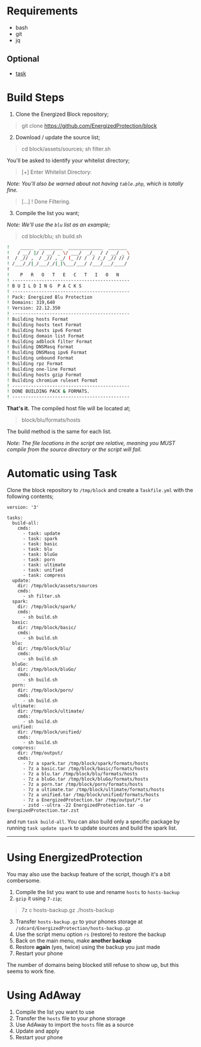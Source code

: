 # Requirements

 * bash
 * git
 * jq

## Optional
 * [task](https://github.com/go-task/task)

# Build Steps

1. Clone the Energized Block repository;

> git clone https://github.com/EnergizedProtection/block

2. Download / update the source list;

> cd block/assets/sources; sh filter.sh

You'll be asked to identify your whitelist directory;

> [+] Enter Whitelist Directory:

_Note: You'll also be warned about not having `table.php`, which is totally fine._

> [...]
> ! Done Filtering.

3. Compile the list you want;

_Note: We'll use the `blu` list as an example;_

> cd block/blu; sh build.sh

```sh
!    _____  _________  _____________  _______
!   / __/ |/ / __/ _ \/ ___/  _/_  / / __/ _ \
!  / _// ,  / _// , _/ (_ // /  / /_/ _// // /
! /___/_/|_/___/_/|_|\___/___/ /___/___/____/
!
!    P   R   O   T   E   C   T   I   O   N
! --------------------------------------------
! B U I L D I N G  P A C K S
! --------------------------------------------
! Pack: Energized Blu Protection
! Domains: 319,640
! Version: 22.12.350
! --------------------------------------------
! Building hosts Format
! Building hosts text Format
! Building hosts ipv6 Format
! Building domain list Format
! Building adblock filter Format
! Building DNSMasq Format
! Building DNSMasq ipv6 Format
! Building unbound Format
! Building rpz Format
! Building one-line Format
! Building hosts gzip Format
! Building chromium ruleset Format
! --------------------------------------------
! DONE BUILDING PACK & FORMATS.
! --------------------------------------------
```

__That's it.__ The compiled host file will be located at;

> block/blu/formats/hosts

The build method is the same for each list.

_Note: The file locations in the script are relative, meaning you MUST compile from the source directory or the script will fail._

# Automatic using Task

Clone the block repository to `/tmp/block` and create a `Taskfile.yml` with the following contents;

```
version: '3'

tasks:
  build-all:
    cmds:
      - task: update
      - task: spark
      - task: basic
      - task: blu
      - task: bluGo
      - task: porn
      - task: ultimate
      - task: unified
      - task: compress
  update:
    dir: /tmp/block/assets/sources
    cmds:
      - sh filter.sh
  spark:
    dir: /tmp/block/spark/
    cmds:
      - sh build.sh
  basic:
    dir: /tmp/block/basic/
    cmds:
      - sh build.sh
  blu:
    dir: /tmp/block/blu/
    cmds:
      - sh build.sh
  bluGo:
    dir: /tmp/block/bluGo/
    cmds:
      - sh build.sh
  porn:
    dir: /tmp/block/porn/
    cmds:
      - sh build.sh
  ultimate:
    dir: /tmp/block/ultimate/
    cmds:
      - sh build.sh
  unified:
    dir: /tmp/block/unified/
    cmds:
      - sh build.sh
  compress:
    dir: /tmp/output/
    cmds:
      - 7z a spark.tar /tmp/block/spark/formats/hosts
      - 7z a basic.tar /tmp/block/basic/formats/hosts
      - 7z a blu.tar /tmp/block/blu/formats/hosts
      - 7z a bluGo.tar /tmp/block/bluGo/formats/hosts
      - 7z a porn.tar /tmp/block/porn/formats/hosts
      - 7z a ultimate.tar /tmp/block/ultimate/formats/hosts
      - 7z a unified.tar /tmp/block/unified/formats/hosts
      - 7z a EnergizedProtection.tar /tmp/output/*.tar
      - zstd --ultra -22 EnergizedProtection.tar -o EnergizedProtection.tar.zst
```

and run `task build-all`. You can also build only a specific package by running `task update spark` to update sources and build the spark list.

--------------------------------

# Using EnergizedProtection

You may also use the backup feature of the script, though it's a bit combersome.

1. Compile the list you want to use and rename `hosts` to `hosts-backup`
2. `gzip` it using `7-zip`;

> 7z c hosts-backup.gz ./hosts-backup

3. Transfer `hosts-backup.gz` to your phones storage at `/sdcard/EnergizedProtection/hosts-backup.gz`
4. Use the script menu option `rs` (restore) to restore the backup
5. Back on the main menu, make **another backup**
6. Restore **again** (yes, twice) using the backup you just made
7. Restart your phone

The number of domains being blocked still refuse to show up, but this seems to work fine.

# Using AdAway

1. Compile the list you want to use
2. Transfer the `hosts` file to your phone storage
3. Use AdAway to import the `hosts` file as a source
4. Update and apply
5. Restart your phone
